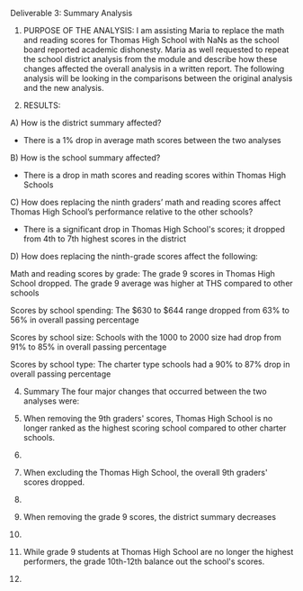 Deliverable 3: Summary Analysis

1. PURPOSE OF THE ANALYSIS:
I am assisting Maria to replace the math and reading scores for Thomas High School with NaNs as the school board reported academic dishonesty. Maria as well requested to repeat the school district analysis from the module and describe how these changes affected the overall analysis in a written report. The following analysis will be looking in the comparisons between the original analysis and the new analysis.

2. RESULTS: 

A) How is the district summary affected?

- There is a 1% drop in average math scores between the two analyses 

B) How is the school summary affected?

- There is a drop in math scores and reading scores within Thomas High Schools

C) How does replacing the ninth graders’ math and reading scores affect Thomas High School’s performance relative to the other schools?

- There is a significant drop in Thomas High School's scores; it dropped from 4th to 7th highest scores in the district

D) How does replacing the ninth-grade scores affect the following:

Math and reading scores by grade: The grade 9 scores in Thomas High School dropped. The grade 9 average was higher at THS compared to other schools 

Scores by school spending: The $630 to $644 range dropped from 63% to 56% in overall passing percentage
 

Scores by school size: Schools with the 1000 to 2000 size had drop from 91% to 85% in overall passing percentage 

Scores by school type: The charter type schools had a 90% to 87% drop in overall passing percentage 


4. Summary
The four major changes that occurred between the two analyses were:

1.	When removing the 9th graders' scores, Thomas High School is no longer ranked as the highest scoring school compared to other charter schools.
2.	
3.	When excluding the Thomas High School, the overall 9th graders' scores dropped.
4.	
5.	When removing the grade 9 scores, the district summary decreases 
6.	
7.	While grade 9 students at Thomas High School are no longer the highest performers, the grade 10th-12th balance out the school's scores.
8.	
